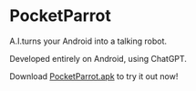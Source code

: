 # PocketParrot

A.I.turns your Android into a talking robot.

Developed entirely on Android, using ChatGPT.

Download [PocketParrot.apk](https://github.com/cwncdnc/PocketParrot/blob/main/PocketParrot.apk?raw=true) to try it out now!
